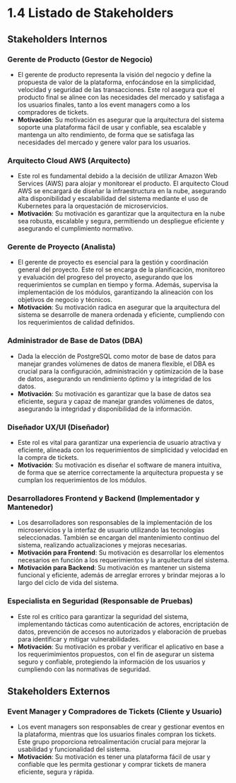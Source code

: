 # 1.4 Listado de Stakeholders

## Stakeholders Internos

### Gerente de Producto (Gestor de Negocio)
- El gerente de producto representa la visión del negocio y define la propuesta de valor de la plataforma, enfocándose en la simplicidad, velocidad y seguridad de las transacciones. Este rol asegura que el producto final se alinee con las necesidades del mercado y satisfaga a los usuarios finales, tanto a los event managers como a los compradores de tickets.
- **Motivación**: Su motivación es asegurar que la arquitectura del sistema soporte una plataforma fácil de usar y confiable, sea escalable y mantenga un alto rendimiento, de forma que se satisfaga las necesidades del mercado y genere valor para los usuarios.

### Arquitecto Cloud AWS (Arquitecto)
- Este rol es fundamental debido a la decisión de utilizar Amazon Web Services (AWS) para alojar y monitorear el producto. El arquitecto Cloud AWS se encargará de diseñar la infraestructura en la nube, asegurando alta disponibilidad y escalabilidad del sistema mediante el uso de Kubernetes para la orquestación de microservicios.
- **Motivación**: Su motivación es garantizar que la arquitectura en la nube sea robusta, escalable y segura, permitiendo un despliegue eficiente y asegurando el cumplimiento normativo.

### Gerente de Proyecto (Analista)
- El gerente de proyecto es esencial para la gestión y coordinación general del proyecto. Este rol se encarga de la planificación, monitoreo y evaluación del progreso del proyecto, asegurando que los requerimientos se cumplan en tiempo y forma. Además, supervisa la implementación de los módulos, garantizando la alineación con los objetivos de negocio y técnicos.
- **Motivación**: Su motivación radica en asegurar que la arquitectura del sistema se desarrolle de manera ordenada y eficiente, cumpliendo con los requerimientos de calidad definidos.

### Administrador de Base de Datos (DBA)
- Dada la elección de PostgreSQL como motor de base de datos para manejar grandes volúmenes de datos de manera flexible, el DBA es crucial para la configuración, administración y optimización de la base de datos, asegurando un rendimiento óptimo y la integridad de los datos.
- **Motivación**: Su motivación es garantizar que la base de datos sea eficiente, segura y capaz de manejar grandes volúmenes de datos, asegurando la integridad y disponibilidad de la información.

### Diseñador UX/UI (Diseñador)
- Este rol es vital para garantizar una experiencia de usuario atractiva y eficiente, alineada con los requerimientos de simplicidad y velocidad en la compra de tickets.
- **Motivación**: Su motivación es diseñar el software de manera intuitiva, de forma que se aterrice correctamente la arquitectura propuesta y se cumplan los requerimientos de los módulos.

### Desarrolladores Frontend y Backend (Implementador y Mantenedor)
- Los desarrolladores son responsables de la implementación de los microservicios y la interfaz de usuario utilizando las tecnologías seleccionadas. También se encargan del mantenimiento continuo del sistema, realizando actualizaciones y mejoras necesarias.
- **Motivación para Frontend**: Su motivación es desarrollar los elementos necesarios en función a los requerimientos y la arquitectura del sistema.
- **Motivación para Backend**: Su motivación es mantener un sistema funcional y eficiente, además de arreglar errores y brindar mejoras a lo largo del ciclo de vida del sistema.


### Especialista en Seguridad (Responsable de Pruebas)
- Este rol es crítico para garantizar la seguridad del sistema, implementando tácticas como autenticación de actores, encriptación de datos, prevención de accesos no autorizados y elaboración de pruebas para identificar y mitigar vulnerabilidades.
- **Motivación**: Su motivación es probar y verificar el aplicativo en base a los requerimimientos propuestos, con el fin de asegurar un sistema seguro y confiable, protegiendo la información de los usuarios y cumpliendo con las normativas de seguridad.


## Stakeholders Externos

### Event Manager y Compradores de Tickets (Cliente y Usuario)
- Los event managers son responsables de crear y gestionar eventos en la plataforma, mientras que los usuarios finales compran los tickets. Este grupo proporciona retroalimentación crucial para mejorar la usabilidad y funcionalidad del sistema.
- **Motivación**: Su motivación es tener una plataforma fácil de usar y confiable que les permita gestionar y comprar tickets de manera eficiente, segura y rápida.